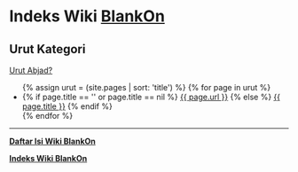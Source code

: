 # Indeks Wiki [BlankOn](/BlankOn.md)

## Urut Kategori
[Urut Abjad?](/IndeksUrutAbjad.md)

<ul>
  {% assign urut = (site.pages | sort: 'title') %}
  {% for page in urut %}
    <li>
	{% if page.title == '' or page.title == nil %}
      <a href="{{ page.url }}">{{ page.url }}</a>
	{% else %}
      <a href="{{ page.url }}">{{ page.title }}</a>
	{% endif %}
    </li>
  {% endfor %}
</ul>


---
[**Daftar Isi Wiki BlankOn**](/DaftarIsi/README.md)

[**Indeks Wiki BlankOn**](/Indeks.md)
